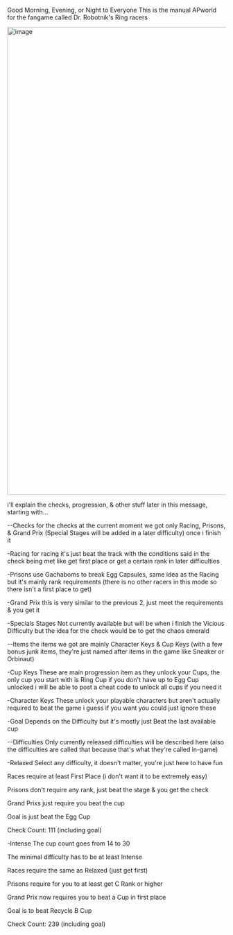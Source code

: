 Good Morning, Evening, or Night to Everyone
This is the manual APworld for the fangame called Dr. Robotnik's Ring racers

<img width="1379" height="1080" alt="image" src="https://github.com/user-attachments/assets/6e40408d-ced7-4c6f-b3d8-7406892b5656" />


i'll explain the checks, progression, & other stuff later in this message, starting with...

--Checks
for the checks at the current moment we got only Racing, Prisons, & Grand Prix (Special Stages will be added in a later difficulty)
once i finish it

-Racing
for racing it's just beat the track with the conditions said in the check being met like get first place or get a certain rank in later difficulties

-Prisons
use Gachaboms to break Egg Capsules, same idea as the Racing but it's mainly rank requirements (there is no other racers in this mode so there isn't a first place to get)

-Grand Prix
this is very similar to the previous 2, just meet the requirements & you get it

-Specials Stages
Not currently available but will be when i finish the Vicious Difficulty but the idea for the check would be to get the chaos emerald

--Items
the items we got are mainly Character Keys & Cup Keys
(with a few bonus junk items, they're just named after items in the game like Sneaker or Orbinaut)

-Cup Keys
These are main progression item as they unlock your Cups, the only cup you start with is Ring Cup
if you don't have up to Egg Cup unlocked i will be able to post a cheat code to unlock all cups if you need it

-Character Keys
These unlock your playable characters but aren't actually required to beat the game
i guess if you want you could just ignore these

-Goal
Depends on the Difficulty but it's mostly just Beat the last available cup

--Difficulties
Only currently released difficulties will be described here (also the difficulties are called that because that's what they're called in-game)

-Relaxed
Select any difficulty, it doesn't matter, you're just here to have fun

Races require at least First Place (i don't want it to be extremely easy)

Prisons don't require any rank, just beat the stage & you get the check

Grand Prixs just require you beat the cup

Goal is just beat the Egg Cup

Check Count: 111 (including goal)

-Intense
The cup count goes from 14 to 30

The minimal difficulty has to be at least Intense

Races require the same as Relaxed (just get first)

Prisons require for you to at least get C Rank or higher

Grand Prix now requires you to beat a Cup in first place

Goal is to beat Recycle B Cup

 Check Count: 239 (including goal)
